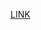 [LINK](https://docs.google.com/document/d/1uwcREmqLgHsAps3t4AoWLk70wp7d_2Gq0ILiWT8cfv4/edit?usp=sharing)